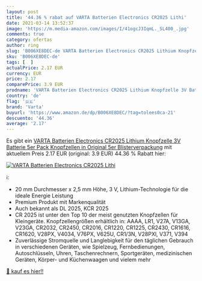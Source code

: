 ```yaml
---
layout: post
title: '44.36 % rabat auf VARTA Batterien Electronics CR2025 Lithi'
date: 2021-03-14 13:52:37
image: 'https://m.media-amazon.com/images/I/41ogcJ3IqmL._SL400_.jpg'
comments: true
category: ofertas
author: ring
slug: 'B006XE8DEC-de VARTA Batterien Electronics CR2025 Lithium Knopfzelle 3V...'
sku: 'B006XE8DEC-de'
tags: [  ]
actualPrice: 2.17 EUR
currency: EUR
price: 2.17
comparePrice: 3.9 EUR
prodname: 'VARTA Batterien Electronics CR2025 Lithium Knopfzelle 3V Batterie 5er Pack Knopfzellen in Original 5er Blisterverpackung'
country: 'de'
flag: '🇩🇪'
brand: 'Varta'
buyurl: 'https://www.amazon.de/dp/B006XE8DEC/?tag=tolees0ca-21'
descuento: '44.36'
average: '2.17'
---
```


Es gibt ein [VARTA Batterien Electronics CR2025 Lithium Knopfzelle 3V Batterie 5er Pack Knopfzellen in Original 5er Blisterverpackung](https://www.amazon.de/dp/B006XE8DEC/?tag=tolees0ca-21) mit aktuellem Preis 2.17 EUR (original: 3.9 EUR) 44.36 % Rabatt hier:

[![VARTA Batterien Electronics CR2025 Lithi](https://m.media-amazon.com/images/I/41ogcJ3IqmL._SL400_.jpg)](https://www.amazon.de/dp/B006XE8DEC/?tag=tolees0ca-21)

ℹ️:

- 20 mm Durchmesser x 2,5 mm Höhe, 3 V, Lithium-Technologie für die ideale Energie Leistung
- Premium Produkt mit Markenqualität
- Auch bekannt als DL 2025, KCR 2025
- CR 2025 ist unter den Top 10 der meist genutzten Knopfzellen für Kleingeräte. Knopfzellengrößen erhältlich in: AAAA, LR1, V27A, V13GA, V23GA, CR2032, CR2450, CR2016, CR1220, CR1225, CR2430, CR1616, CR1620, V28PX, V4034, V76PX, V625U, CR1/3N, V28PXl, V371, V394
- Zuverlässige Stromquelle und Langlebigkeit für den täglichen Gebrauch in verschiedenen Geräten, wie Spielzeug, Fernbedienungen, Autoschlüsseln, Uhren, Taschenrechnern, Sportgeräten, medizinischen Geräten, Körper- und Küchenwaagen und vielem mehr

[🛒 kauf es hier!!](https://www.amazon.de/dp/B006XE8DEC/?tag=tolees0ca-21)

